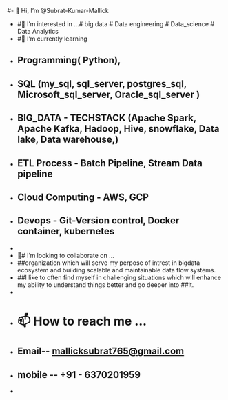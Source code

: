 #- 👋  Hi, I’m @Subrat-Kumar-Mallick
- #👀 I’m interested in ...# big data  # Data engineering # Data_science # Data Analytics
- #🌱 I’m currently learning   
-    ## Programming( Python), 
-    ## SQL (my_sql, sql_server, postgres_sql, Microsoft_sql_server, Oracle_sql_server )
-    ## BIG_DATA - TECHSTACK (Apache Spark, Apache Kafka, Hadoop, Hive, snowflake, Data lake, Data warehouse,)
-    ## ETL Process - Batch Pipeline, Stream Data pipeline
-    ## Cloud Computing - AWS, GCP
-    ## Devops - Git-Version control, Docker container, kubernetes
-                           
- 💞️# I’m looking to collaborate on ...
-    ##organization which will serve my perpose of intrest in bigdata ecosystem and building scalable and maintainable data flow systems.
-    ##I like to often find myself in challenging situations which will enhance my ability to understand things better and go deeper into                                      ##it. 
-
- # 📫 How to reach me ...
- ## Email-- mallicksubrat765@gmail.com
- ## mobile -- +91 - 6370201959
-  

<!---
Subrat-Mallick/Subrat-Mallick is a ✨ special ✨ repository because its `README.md` (this file) appears on your GitHub profile.
You can click the Preview link to take a look at your changes.
--->
